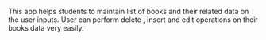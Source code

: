  This app helps students to maintain list of books and their related data on the user inputs.
 User can perform delete , insert and edit operations on their books data very easily.
